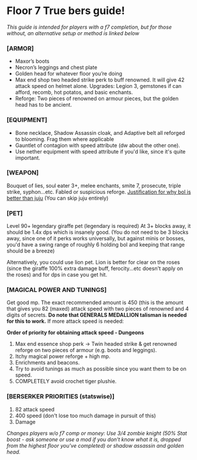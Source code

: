 # Floor 7 True bers guide!
_This guide is intended for players with a f7 completion, but for those without, an alternative setup or method is linked below_

### [ARMOR]
- Maxor’s boots
- Necron’s leggings and chest plate
- Golden head for whatever floor you’re doing
- Max end shop two headed strike perk to buff renowned. It will give 42 attack speed on helmet alone.
  Upgrades: Legion 3, gemstones if can afford, recomb, hot potatos, and basic enchants.
- Reforge: Two pieces of renowned on armour pieces, but the golden head has to be ancient. 

### [EQUIPMENT]
- Bone necklace, Shadow Assassin cloak, and Adaptive belt all reforged to blooming. Frag them where applicable
- Gauntlet of contagion with speed attribute (dw about the other one).
- Use nether equipment with speed attribute if you'd like, since it's quite important.

### [WEAPON]
Bouquet of lies, soul eater 3+, melee enchants, smite 7, prosecute, triple strike, syphon...etc. Fabled or suspicious reforge.
[Justification for why bol is better than juju](https://github.com/Notswiftie/swiftieguides/blob/main/guides/why%20is%20bol%20better%20than%20juju.md) 
(You can skip juju entirely)


### [PET]
Level 90+ legendary giraffe pet (legendary is required)
At 3+ blocks away, it should be 1.4x dps which is insanely good. (You do not need to be 3 blocks away, since one of it perks works universally, but against minis or bosses, you'd have a swing range of roughly 6 holding bol and keeping that range should be a breeze)

Alternatively, you could use lion pet. Lion is better for clear on the roses (since the giraffe 100% extra damage buff, ferocity...etc doesn't apply on the roses) and for dps in case you get hit.


### [MAGICAL POWER AND TUNINGS]
Get good mp. The exact recommended amount is 450 (this is the amount that gives you 82 (maxed) attack speed with two pieces of renowned and 4 digits of secrets. **Do note that GENERALS MEDALLION talisman is needed for this to work.**
If more attack speed is needed:

**Order of priority for obtaining attack speed - Dungeons**
1) Max end essence shop perk -> Twin headed strike & get renowned reforge on two pieces of armour (e.g. boots and leggings).
2) Itchy magical power reforge + high mp.
3) Enrichments and beacons.
4) Try to avoid tunings as much as possible since you want them to be on speed.
5) COMPLETELY avoid crochet tiger plushie.

### [BERSERKER PRIORITIES (statswise)]
1) 82 attack speed
2) 400 speed (don't lose too much damage in pursuit of this)
3) Damage

_Changes players w/o f7 comp or money: Use 3/4 zombie knight (50% Stat boost - ask someone or use a mod if you don't know what it is, dropped from the highest floor you've completed) or shadow assassin and golden head._

